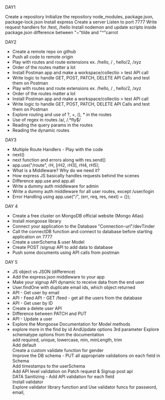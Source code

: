 DAY1

Create a repository
Initialize the repository
node_modules, package.json, package-lock.json
Install express
Create a server
Listen to port 7777
Write request handlers for /test, /hello
Install nodemon and update scripts inside package.json
difference between "~"tilde and "^"carrot

DAY2

- Create a remote repo on github
- Push all code to remote origin
- Play with routes and route extensions ex. /hello, / , hello/2, /xyz
- Order of the routes matter a lot
- Install Postman app and make a workspace/collectio > test API call
- Write logic to handle GET, POST, PATCH, DELETE API Calls and test them on Postman
- Play with routes and route extensions ex. /hello, / , hello/2, /xyz
- Order of the routes matter a lot
- Install Postman app and make a workspace/collectio > test API call
- Write logic to handle GET, POST, PATCH, DELETE API Calls and test them on Postman
- Explore routing and use of ?, +, (), \* in the routes
- Use of regex in routes /a/, /.\*fly$/
- Reading the query params in the routes
- Reading the dynamic routes

DAY3

- Multiple Route Handlers - Play with the code
- next()
- next function and errors along with res.send()
- app.use("/route", rH, [rH2, rH3], rH4, rH5);
- What is a Middleware? Why do we need it?
- How express JS basically handles requests behind the scenes
- Difference app.use and app.all
- Write a dummy auth middleware for admin
- Write a dummy auth middleware for all user routes, except /user/login
- Error Handling using app.use("/", (err, req, res, next) = {});

DAY 4

- Create a free cluster on MongoDB official website (Mongo Atlas)
- Install mongoose library
- Connect your application to the Database "Connection-url"/devTinder
- Call the connectDB function and connect to database before starting application on 7777
- Create a userSchema & user Model
- Create POST /signup API to add data to database
- Push some documents using API calls from postman

DAY 5

- JS object vs JSON (difference)
- Add the express.json middleware to your app
- Make your signup API dynamic to receive data from the end user
- User.findOne with duplicate email ids, which object returned
- API - Get user by email
- API - Feed API - GET /feed - get all the users from the database
- API - Get user by ID
- Create a delete user API
- Difference between PATCH and PUT
- API - Update a user
- Explore the Mongoose Documentation for Model methods
- explore more in the find by id AndUpdate options 3rd parameter
  Explore schematype options from the documentation  
  add required, unique, lowercase, min, minLength, trim  
  Add default  
  Create a custom validate function for gender  
  Improve the DB schema - PUT all appropriate validations on each field in Schema  
  Add timestamps to the userSchema  
  Add API level validation on Patch request & Signup post api  
  DATA Sanitizing - Add API validation for each field  
  Install validator  
  Explore validator library function and Use validator funcs for password, email,
